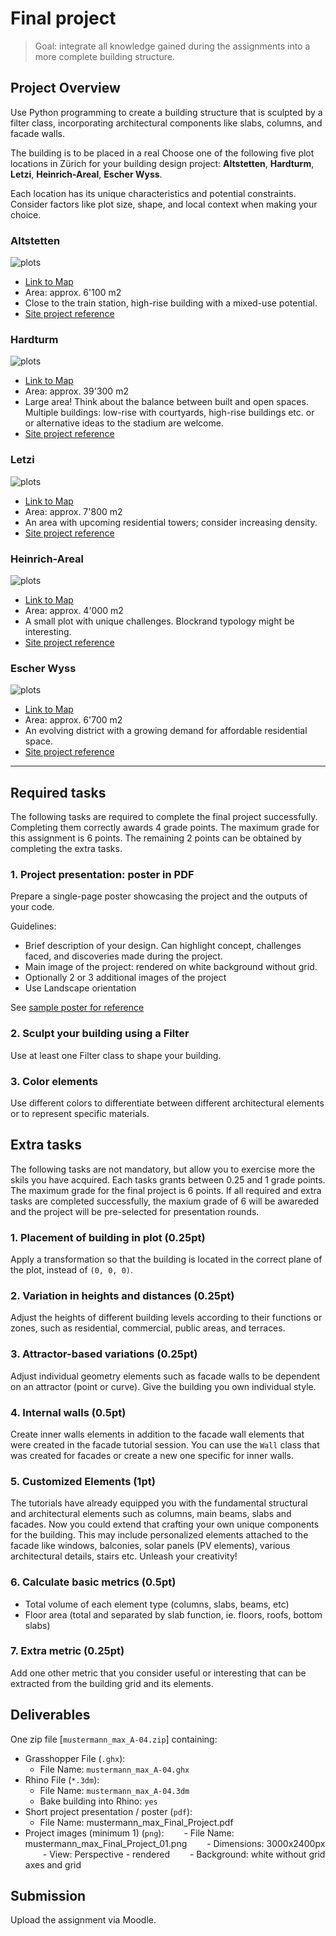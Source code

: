# Final project

> Goal: integrate all knowledge gained during the assignments into a more complete building structure.

## Project Overview

Use Python programming to create a building structure that is sculpted by a filter class,
incorporating architectural components like slabs, columns, and facade walls.

The building is to be placed in a real 
Choose one of the following five plot locations in Zürich for your building design project:
**Altstetten**, **Hardturm**, **Letzi**, **Heinrich-Areal**, **Escher Wyss**.

Each location has its unique characteristics and potential constraints.
Consider factors like plot size, shape, and local context when making your choice.


### **Altstetten**

![plots](plots/altstetten.png)

 * [Link to Map](https://maps.app.goo.gl/dQk7bScDTtiNCmL29)
 * Area: approx. 6'100 m2
 * Close to the train station, high-rise building with a mixed-use potential.
 * [Site project reference](https://www.tagesanzeiger.ch/ubs-will-in-altstetten-gruenes-108-meter-hochhaus-bauen-936800059229)

### **Hardturm**

![plots](plots/hardturm.png)

 * [Link to Map](https://maps.app.goo.gl/hJKiF5C4hsGWo2ug6)
 * Area: approx. 39'300 m2
 * Large area! Think about the balance between built and open spaces. Multiple buildings: low-rise with courtyards, high-rise buildings etc. or or alternative ideas to the stadium are welcome.
 * [Site project reference](https://projekt-ensemble.ch/einblicke-ins-projekt/stadtentwicklung-ist-ein-kollektives-experiment-im-gesellschaftlichen-labor/)


### **Letzi**

![plots](plots/letzi.png)

 * [Link to Map](https://www.google.com/maps/search/Letzi/@47.3853014,8.4978238,357m/data=!3m1!1e3?entry=ttu)
 * Area: approx. 7'800 m2
 * An area with upcoming residential towers; consider increasing density.
 * [Site project reference](https://galli-rudolf.ch/projects/Hochhaus-Baslerstrasse)

### **Heinrich-Areal**

![plots](plots/heinrichareal.png)

 * [Link to Map](https://www.google.com/maps/search/Heinrichareal/@47.3881218,8.5250139,211m/data=!3m1!1e3?entry=ttu)
 * Area: approx. 4'000 m2
 *  A small plot with unique challenges. Blockrand typology might be interesting.
 * [Site project reference](https://competitions.espazium.ch/de/wettbewerbe/decisi/heinrich-areal)

### **Escher Wyss**

![plots](plots/escher_wyss.png)

 * [Link to Map](https://www.google.com/maps/@47.3916348,8.5209248,369m/data=!3m1!1e3?entry=ttu)
 * Area: approx. 6'700 m2
 * An evolving district with a growing demand for affordable residential space.
 * [Site project reference](https://www.stadt-zuerich.ch/hbd/de/index/hochbau/bauten/bauten-geplant/tramdepot-und-wohnsiedlung-depot-hard.html)

---

## Required tasks

The following tasks are required to complete the final project successfully. Completing them correctly awards 4 grade points. The maximum grade for this assignment is 6 points. The remaining 2 points can be obtained by completing the extra tasks.

### 1. Project presentation: poster in PDF

Prepare a single-page poster showcasing the project and the outputs of your code.

Guidelines:

- Brief description of your design. Can highlight concept, challenges faced, and discoveries made during the project.
- Main image of the project: rendered on white background without grid.
- Optionally 2 or 3 additional images of the project
- Use Landscape orientation

See [sample poster for reference](A04-sample-poster.pdf)

### 2. Sculpt your building using a Filter

Use at least one Filter class to shape your building.

### 3. Color elements

Use different colors to differentiate between different architectural elements or to represent specific materials.


## Extra tasks

The following tasks are not mandatory, but allow you to exercise more the skils you have acquired. Each tasks grants between 0.25 and 1 grade points. The maximum grade for the final project is 6 points. If all required and extra tasks are completed successfully, the maxium grade of 6 will be awareded and the project will be pre-selected for presentation rounds.

### 1. Placement of building in plot (0.25pt)

Apply a transformation so that the building is located in the correct plane of the plot, instead of `(0, 0, 0)`.

### 2. Variation in heights and distances (0.25pt)

Adjust the heights of different building levels according to their functions or zones, such as residential, commercial, public areas, and terraces.

### 3. Attractor-based variations (0.25pt)

Adjust individual geometry elements such as facade walls to be dependent on an attractor (point or curve). Give the building you own individual style.

### 4. Internal walls (0.5pt)

Create inner walls elements in addition to the facade wall elements that were created in the facade tutorial session. You can use the `Wall` class that was created for facades or create a new one specific for inner walls.

### 5. Customized Elements (1pt)

The tutorials have already equipped you with the fundamental structural and architectural elements such as columns, main beams, slabs and facades. Now you could extend that crafting your own unique components for the building. This may include personalized elements attached to the facade like windows, balconies, solar panels (PV elements), various architectural details, stairs etc. Unleash your creativity!

### 6. Calculate basic metrics (0.5pt)

- Total volume of each element type (columns, slabs, beams, etc)
- Floor area (total and separated by slab function, ie. floors, roofs, bottom slabs)

### 7. Extra metric (0.25pt)

Add one other metric that you consider useful or interesting that can be extracted from the building grid and its elements.

## Deliverables

One zip file [`mustermann_max_A-04.zip`] containing:

- Grasshopper File (`.ghx`):
  - File Name: `mustermann_max_A-04.ghx`
- Rhino File (`*.3dm`):
  - File Name: `mustermann_max_A-04.3dm`
  - Bake building into Rhino: `yes`
- Short project presentation / poster (`pdf`):
  - File Name: mustermann_max_Final_Project.pdf
- Project images (minimum 1) (`png`):
  - File Name: mustermann_max_Final_Project_01.png
  - Dimensions: 3000x2400px
  - View: Perspective - rendered
  - Background: white without grid axes and grid

## Submission

Upload the assignment via Moodle.